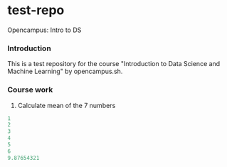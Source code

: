 # test-repo
Opencampus: Intro to DS

### Introduction
This is a test repository for the course "Introduction to Data Science and Machine Learning" by opencampus.sh. 

### Course work
1. Calculate mean of the 7 numbers
```python 
1
2
3
4
5
6
9.87654321
```